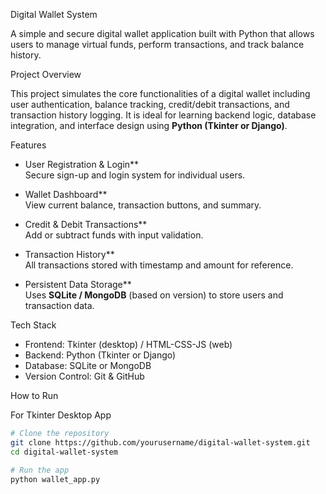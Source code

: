 Digital Wallet System

A simple and secure digital wallet application built with Python that allows users to manage virtual funds, perform transactions, and track balance history.



Project Overview

This project simulates the core functionalities of a digital wallet including user authentication, balance tracking, credit/debit transactions, and transaction history logging. It is ideal for learning backend logic, database integration, and interface design using **Python (Tkinter or Django)**.



 Features

- User Registration & Login**  
  Secure sign-up and login system for individual users.

- Wallet Dashboard**  
  View current balance, transaction buttons, and summary.

- Credit & Debit Transactions**  
  Add or subtract funds with input validation.

- Transaction History**  
  All transactions stored with timestamp and amount for reference.

- Persistent Data Storage**  
  Uses **SQLite / MongoDB** (based on version) to store users and transaction data.



Tech Stack

- Frontend: Tkinter (desktop) / HTML-CSS-JS (web)
- Backend: Python (Tkinter or Django)
- Database: SQLite or MongoDB
- Version Control: Git & GitHub



How to Run

For Tkinter Desktop App
```bash
# Clone the repository
git clone https://github.com/yourusername/digital-wallet-system.git
cd digital-wallet-system

# Run the app
python wallet_app.py
